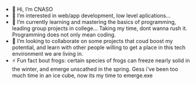 - 👋 Hi, I’m CNASO
- 👀 I’m interested in web/app development, low level aplications...  
- 🌱 I’m currently learning and mastering the basics of programming, leading group projects in college... Taking my time, dont wanna rush it. Programming does not only mean coding.
- 💞️ I’m looking to collaborate on some projects that coud boost my potential, and learn with other people willing to get a place in this tech environment we are living in.
- ⚡ Fun fact bout frogs: certain species of frogs can freeze nearly solid in the winter, and emerge unscathed in the spring. Gess i've been too much time in an ice cube, now its my time to emerge.exe

<!---
UO294847/UO294847 is a ✨ special ✨ repository because its `README.md` (this file) appears on your GitHub profile.
You can click the Preview link to take a look at your changes.
--->
